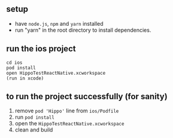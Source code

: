## setup

- have `node.js`, `npm` and `yarn` installed
- run "yarn" in the root directory to install dependencies.

## run the ios project

```
cd ios
pod install
open HippoTestReactNative.xcworkspace
(run in xcode)
```

## to run the project successfully (for sanity)

1. remove `pod 'Hippo'` line from `ios/Podfile`
2. run `pod install`
3. open the `HippoTestReactNative.xcworkspace`
4. clean and build
